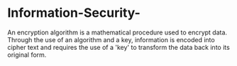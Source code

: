 ﻿# Information-Security-
An encryption algorithm is a mathematical procedure used to encrypt data. Through the use of an algorithm and a key, information is encoded into cipher text and requires the use of a 'key' to transform the data back into its original form.
